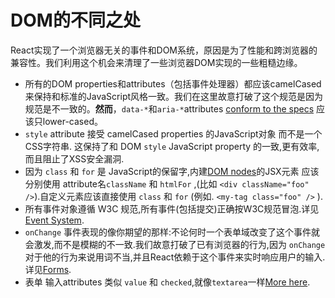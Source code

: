 # DOM的不同之处

React实现了一个浏览器无关的事件和DOM系统，原因是为了性能和跨浏览器的兼容性。我们利用这个机会来清理了一些浏览器DOM实现的一些粗糙边缘。

* 所有的DOM properties和attributes（包括事件处理器）都应该camelCased来保持和标准的JavaScript风格一致。我们在这里故意打破了这个规范是因为规范是不一致的。**然而**，`data-*`和`aria-*`attributes [conform to the specs](https://developer.mozilla.org/en-US/docs/Web/HTML/Global_attributes#data-*) 应该只lower-cased。
* `style` attribute 接受 camelCased properties 的JavaScript对象 而不是一个CSS字符串. 这保持了和 DOM `style` JavaScript property 的一致,更有效率,而且阻止了XSS安全漏洞.
* 因为 `class` 和 `for` 是 JavaScript的保留字,内建[DOM nodes](http://javascript.info/tutorial/dom-nodes)的JSX元素  应该分别使用 attribute名`className` 和 `htmlFor` ,(比如 `<div className="foo" />`).自定义元素应该直接使用 `class` 和 `for` (例如. `<my-tag class="foo" />` ).
* 所有事件对象遵循 W3C 规范,所有事件(包括提交)正确按W3C规范冒泡.详见[Event System](ref-05-events.md).
* `onChange` 事件表现的像你期望的那样:不论何时一个表单域改变了这个事件就会激发,而不是模糊的不一致.我们故意打破了已有浏览器的行为,因为 `onChange` 对于他的行为来说用词不当,并且React依赖于这个事件来实时响应用户的输入.详见[Forms](07-forms.md).
* 表单 输入attributes 类似 `value` 和 `checked`,就像`textarea`一样[More here](07-forms.md).
